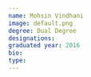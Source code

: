 ```yaml
---
name: Mohsin Vindhani
image: default.png
degree: Dual Degree
designations:
graduated year: 2016
bio:
type:
---
```

